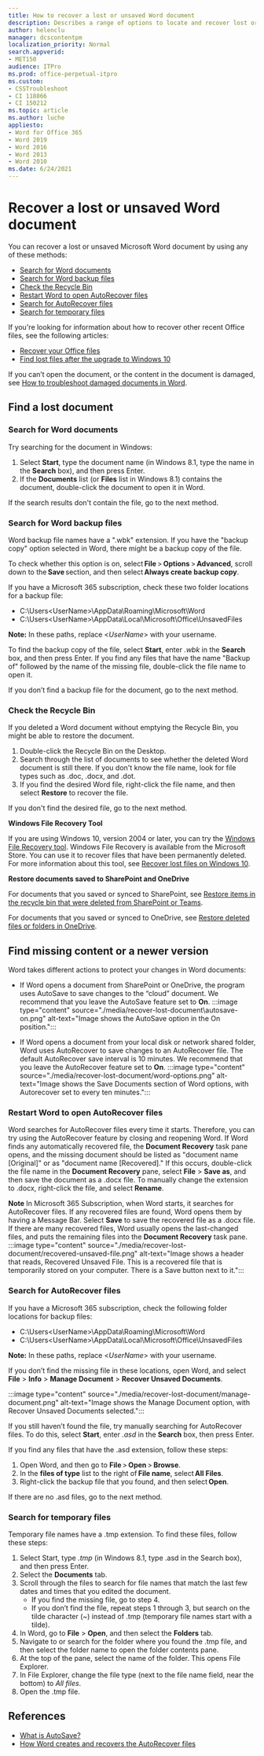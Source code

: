 ```yaml
---
title: How to recover a lost or unsaved Word document
description: Describes a range of options to locate and recover lost or unsaved Microsoft Word documents.
author: helenclu
manager: dcscontentpm
localization_priority: Normal
search.appverid: 
- MET150
audience: ITPro
ms.prod: office-perpetual-itpro
ms.custom: 
- CSSTroubleshoot
- CI 118866
- CI 150212
ms.topic: article
ms.author: luche
appliesto:
- Word for Office 365
- Word 2019
- Word 2016
- Word 2013
- Word 2010
ms.date: 6/24/2021
---
```


# Recover a lost or unsaved Word document

You can recover a lost or unsaved Microsoft Word document by using any of these methods:

- [Search for Word documents](#searchdocs)
- [Search for Word backup files](#searchbackup)
- [Check the Recycle Bin](#checkrecycle)
- [Restart Word to open AutoRecover files](#restartword)
- [Search for AutoRecover files](#autorecover)
- [Search for temporary files](#tempfiles)

If you're looking for information about how to recover other recent Office files, see the following articles:
- [Recover your Office files](https://support.office.com/article/recover-your-office-files-dc901de2-acae-47f2-9175-fb5a91e9b3c8)
- [Find lost files after the upgrade to Windows 10](https://support.microsoft.com/help/12386)

If you can’t open the document, or the content in the document is damaged, see [How to troubleshoot damaged documents in Word](./damaged-documents-in-word.md).

## Find a lost document

### <a id="searchdocs">Search for Word documents</a>

Try searching for the document in Windows:

1. Select **Start**, type the document name (in Windows 8.1, type the name in the **Search** box), and then press Enter.
1. If the **Documents** list (or **Files** list in Windows 8.1) contains the document, double-click the document to open it in Word.
   
If the search results don't contain the file, go to the next method.

### <a id="searchbackup">Search for Word backup files</a>

Word backup file names have a ".wbk" extension. If you have the "backup copy" option selected in Word, there might be a backup copy of the file.

To check whether this option is on, select **File** > **Options** > **Advanced**, scroll down to the **Save** section, and then select **Always create backup copy**.

If you have a Microsoft 365 subscription, check these two folder locations for a backup file:
- C:\Users\<UserName>\AppData\Roaming\Microsoft\Word
- C:\Users\<UserName>\AppData\Local\Microsoft\Office\UnsavedFiles
    
**Note:** In these paths, replace <_UserName_> with your username.

To find the backup copy of the file, select **Start**, enter *.wbk* in the **Search** box, and then press Enter. If you find any files that have the name "Backup of" followed by the name of the missing file, double-click the file name to open it.

If you don’t find a backup file for the document, go to the next method.

### <a id="checkrecycle">Check the Recycle Bin</a>

If you deleted a Word document without emptying the Recycle Bin, you might be able to restore the document.

1. Double-click the Recycle Bin on the Desktop.
1. Search through the list of documents to see whether the deleted Word document is still there. If you don't know the file name, look for file types such as .doc, .docx, and .dot.
1. If you find the desired Word file, right-click the file name, and then select **Restore** to recover the file.

If you don't find the desired file, go to the next method.

**Windows File Recovery Tool**

If you are using Windows 10, version 2004 or later, you can try the [Windows File Recovery tool](https://www.microsoft.com/p/windows-file-recovery/9n26s50ln705). Windows File Recovery is available from the Microsoft Store. You can use it to recover files that have been permanently deleted. For more information about this tool, see [Recover lost files on Windows 10](https://support.microsoft.com/windows/recover-lost-files-on-windows-10-61f5b28a-f5b8-3cc2-0f8e-a63cb4e1d4c4).

**Restore documents saved to SharePoint and OneDrive**

For documents that you saved or synced to SharePoint, see [Restore items in the recycle bin that were deleted from SharePoint or Teams](https://support.microsoft.com/office/restore-items-in-the-recycle-bin-that-were-deleted-from-sharepoint-or-teams-6df466b6-55f2-4898-8d6e-c0dff851a0be).

For documents that you saved or synced to OneDrive, see [Restore deleted files or folders in OneDrive](https://support.microsoft.com/office/restore-deleted-files-or-folders-in-onedrive-949ada80-0026-4db3-a953-c99083e6a84f).

## Find missing content or a newer version

Word takes different actions to protect your changes in Word documents:

- If Word opens a document from SharePoint or OneDrive, the program uses AutoSave to save changes to the “cloud” document. We recommend that you leave the AutoSave feature set to **On**.
    :::image type="content" source="./media/recover-lost-document\autosave-on.png" alt-text="Image shows the AutoSave option in the On position.":::

- If Word opens a document from your local disk or network shared folder, Word uses AutoRecover to save changes to an AutoRecover file. The default AutoRecover save interval is 10 minutes. We recommend that you leave the AutoRecover feature set to **On**.
    :::image type="content" source="./media/recover-lost-document/word-options.png" alt-text="Image shows the Save Documents section of Word options, with Autorecover set to every ten minutes.":::

### <a id="restartword">Restart Word to open AutoRecover files</a>

Word searches for AutoRecover files every time it starts. Therefore, you can try using the AutoRecover feature by closing and reopening Word. If Word finds any automatically recovered file, the **Document Recovery** task pane opens, and the missing document should be listed as "document name [Original]" or as "document name [Recovered]." If this occurs, double-click the file name in the **Document Recovery** pane, select **File** > **Save as**, and then save the document as a .docx file. To manually change the extension to .docx, right-click the file, and select **Rename**.

**Note** In Microsoft 365 Subscription, when Word starts, it searches for AutoRecover files. If any recovered files are found, Word opens them by having a Message Bar. Select **Save** to save the recovered file as a .docx file. If there are many recovered files, Word usually opens the last-changed files, and puts the remaining files into the **Document Recovery** task pane.
    :::image type="content" source="./media/recover-lost-document/recovered-unsaved-file.png" alt-text="Image shows a header that reads, Recovered Unsaved File. This is a recovered file that is temporarily stored on your computer. There is a Save button next to it.":::

### <a id="autorecover">Search for AutoRecover files</a>

If you have a Microsoft 365 subscription, check the following folder locations for backup files:
- C:\Users\<UserName>\AppData\Roaming\Microsoft\Word
- C:\Users\<UserName>\AppData\Local\Microsoft\Office\UnsavedFiles
    
**Note:** In these paths, replace <_UserName_> with your username.

If you don’t find the missing file in these locations, open Word, and select **File** > **Info** > **Manage Document** > **Recover Unsaved Documents**.

:::image type="content" source="./media/recover-lost-document/manage-document.png" alt-text="Image shows the Manage Document option, with Recover Unsaved Documents selected.":::

If you still haven’t found the file, try manually searching for AutoRecover files. To do this, select **Start**, enter *.asd* in the **Search** box, then press Enter.

If you find any files that have the .asd extension, follow these steps:

1. Open Word, and then go to **File** > **Open** > **Browse**.
1. In the **files of type** list to the right of **File name**, select **All Files**.
1. Right-click the backup file that you found, and then select **Open**.
 
If there are no .asd files, go to the next method.

### <a id="tempfiles">Search for temporary files</a>

Temporary file names have a .tmp extension. To find these files, follow these steps:

1. Select Start, type *.tmp* (in Windows 8.1, type .asd in the Search box), and then press Enter.
1. Select the **Documents** tab.
1. Scroll through the files to search for file names that match the last few dates and times that you edited the document. 
    - If you find the missing file, go to step 4.
    - If you don’t find the file, repeat steps 1 through 3, but search on the tilde character (~) instead of .tmp (temporary file names start with a tilde).
1. In Word, go to **File** > **Open**, and then select the **Folders** tab.
1. Navigate to or search for the folder where you found the .tmp file, and then select the folder name to open the folder contents pane.
1. At the top of the pane, select the name of the folder. This opens File Explorer.
1. In File Explorer, change the file type (next to the file name field, near the bottom) to *All files*.
1. Open the .tmp file.

## References

- [What is AutoSave?](https://support.microsoft.com/topic/what-is-autosave-6d6bd723-ebfd-4e40-b5f6-ae6e8088f7a5)
- [How Word creates and recovers the AutoRecover files](https://support.microsoft.com/topic/how-word-creates-and-recovers-the-autorecover-files-a33ec235-9d68-cf62-e66a-6a740cf51821)
